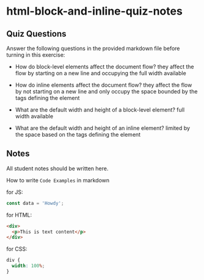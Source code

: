 # html-block-and-inline-quiz-notes

## Quiz Questions

Answer the following questions in the provided markdown file before turning in this exercise:

- How do block-level elements affect the document flow?
  they affect the flow by starting on a new line and occupying the full width available

- How do inline elements affect the document flow?
  they affect the flow by not starting on a new line and only occupy the space bounded by the tags
  defining the element

- What are the default width and height of a block-level element?
  full width available

- What are the default width and height of an inline element?
  limited by the space based on the tags defining the element

## Notes

All student notes should be written here.

How to write `Code Examples` in markdown

for JS:

```javascript
const data = 'Howdy';
```

for HTML:

```html
<div>
  <p>This is text content</p>
</div>
```

for CSS:

```css
div {
  width: 100%;
}
```
